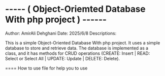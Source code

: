 ----- ( Object-Oriemted Database With php project ) ------
====
Author: AmirAli Dehghani
Date: 2025/6/8
Descriptions: 

This is a simple Object-Oriented Database With php project. It uses a simple database to
store and retrieve data. The database is implemented as a class, and it has methods
for CRUD operations (CREATE: Insert | READ: Select or Select All | UPDATE: Update | DELETE: Delete).

====
How to use file for help you to use
